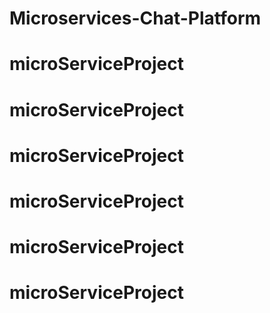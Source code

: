 # Microservices-Chat-Platform
# microServiceProject
# microServiceProject
# microServiceProject
# microServiceProject
# microServiceProject
# microServiceProject

